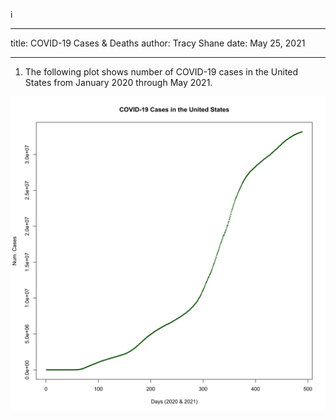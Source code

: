 i
___
title: COVID-19 Cases & Deaths
author: Tracy Shane
date: May 25, 2021
___

1. The following plot shows number of COVID-19 cases in the United States from January 2020 through May 2021.

<center>
<img src="covid_cases.png">
</center>

